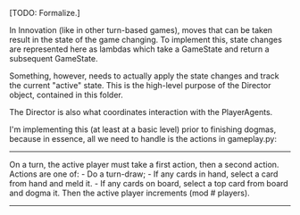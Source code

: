 [TODO: Formalize.]

In Innovation (like in other turn-based games), moves that can be taken result in the state of the game changing.
To implement this, state changes are represented here as lambdas which take a GameState and return a subsequent GameState.

Something, however, needs to actually apply the state changes and track the current "active" state.
This is the high-level purpose of the Director object, contained in this folder.

The Director is also what coordinates interaction with the PlayerAgents.

I'm implementing this (at least at a basic level) prior to finishing dogmas, because in essence, all we need to handle is the actions in gameplay.py:

---

On a turn, the active player must take a first action, then a second action.
Actions are one of:
    - Do a turn-draw;
    - If any cards in hand, select a card from hand and meld it.
    - If any cards on board, select a top card from board and dogma it.
Then the active player increments (mod # players).

---



